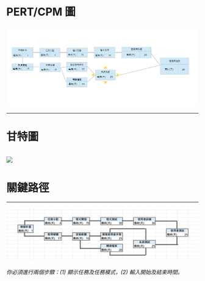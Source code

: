 # PERT/CPM 圖
![PERT/CPM 圖](image_PERT.png)

---
# 甘特圖
[![](https://mermaid.ink/img/pako:eNpdUD1rwzAQ_SvHzTZYbiZtAdNOmdIloOWwzqmoLQX7PISQ_94TUgntIdDpffDQe-CYPKPFK0URF0FHgswMR_jIEAyBristhfIk_J7WhQTgotOeTu0wFG7jUUKKcC53AY8gtH3DayyZBvrOHNrO6GngrfNVGpN88foyWJpE32QAssX_janyAn5mT4iZrDG_EabPbtNXN_0PAQv9wWODC-u3gtcqHlnqUHULO7S6ep5on8Whi0-V0i7pfI8jWll3bnC_5V5qUWgnmjd-_gDIHWWW)](https://mermaid-js.github.io/mermaid-live-editor/edit#pako:eNpdUD1rwzAQ_SvHzTZYbiZtAdNOmdIloOWwzqmoLQX7PISQ_94TUgntIdDpffDQe-CYPKPFK0URF0FHgswMR_jIEAyBristhfIk_J7WhQTgotOeTu0wFG7jUUKKcC53AY8gtH3DayyZBvrOHNrO6GngrfNVGpN88foyWJpE32QAssX_janyAn5mT4iZrDG_EabPbtNXN_0PAQv9wWODC-u3gtcqHlnqUHULO7S6ep5on8Whi0-V0i7pfI8jWll3bnC_5V5qUWgnmjd-_gDIHWWW)
---
# 關鍵路徑
---
![CPM_img 圖](CPM_img.png)

###### 你必須進行兩個步驟：(1) 顯示任務及任務模式，(2) 輸入開始及結束時間。
